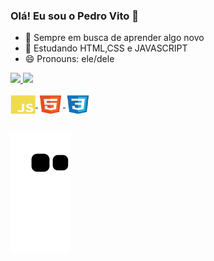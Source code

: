 ### Olá! Eu sou o Pedro Vito 👋

- 🔭 Sempre em busca de aprender algo novo
- 🌱 Estudando HTML,CSS e JAVASCRIPT
- 😄 Pronouns: ele/dele

<div>
   <a href="https://github.com/Iruma7w7">
   <img height="180" src="https://github-readme-stats.vercel.app/api?username=Iruma7w7&show_icons=true&theme=tokyonight&include_all_commits=true&count_private=true"/>
   <img height="180" src="https://github-readme-stats.vercel.app/api/top-langs/?username=Iruma7w7&layout=compact&langs_count=6&theme=tokyonight"/>
</div>

<div style="display: inline_block"><br>
  <img align="center" alt="Js" height="30" width="40" src="https://raw.githubusercontent.com/devicons/devicon/master/icons/javascript/javascript-plain.svg">
  <img align="center" alt="HTML" height="30" width="40" src="https://raw.githubusercontent.com/devicons/devicon/master/icons/html5/html5-original.svg">
  <img align="center" alt="CSS" height="30" width="40" src="https://raw.githubusercontent.com/devicons/devicon/master/icons/css3/css3-original.svg">
</div>

   ##
   
<div> 
 
  ![Snake animation](https://github.com/Iruma7w7/Iruma7w7/blob/output/github-contribution-grid-snake.svg)

</div>
